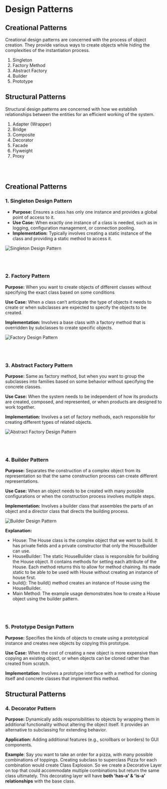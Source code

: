 # Design Patterns

## Creational Patterns
Creational design patterns are concerned with the process of object creation.
They provide various ways to create objects while hiding the complexities of the instantiation process.
1. Singleton 
2. Factory Method
3. Abstract Factory
4. Builder
5. Prototype

## Structural Patterns
Structural design patterns are concerned
with how we establish relationships between the entities for an efficient working of the system.
1. Adapter (Wrapper)
2. Bridge
3. Composite
4. Decorator
5. Facade
6. Flyweight
7. Proxy




<br></br>

## Creational Patterns

### 1. Singleton Design Pattern
* **Purpose:** Ensures a class has only one instance and provides a global point of access to it.
* **Use Case:** When exactly one instance of a class is needed, such as in logging, configuration management, or connection pooling.
* **Implementation:** Typically involves creating a static instance of the class and providing a static method to access it.

![Singleton Design Pattern](../../images/singleton-pattern.png)

<br></br>

### 2. Factory Pattern
**Purpose:** When you want to create objects of different classes without specifying the exact class based on some conditions  

**Use Case:** When a class can’t anticipate the type of objects it needs to create or when subclasses are expected to specify the objects to be created.  

**Implementation:** Involves a base class with a factory method that is overridden by subclasses to create specific objects.

![Factory Design Pattern](../../images/factory-design-pattern.png)

<br></br>

### 3. Abstract Factory Pattern
**Purpose:** Same as factory method, but when you want to group the subclasses into families based on some behavior without specifying the concrete classes.

**Use Case:** When the system needs to be independent of how its products are created, composed, and represented, or when products are designed to work together.

**Implementation:** Involves a set of factory methods, each responsible for creating different types of related objects.

![Abstract Factory Design Pattern](../../images/abstract-factory-design-pattern.png)

<br></br>


### 4. Builder Pattern

**Purpose:** Separates the construction of a complex object from its representation so that the same construction process can create different representations.  

**Use Case:** When an object needs to be created with many possible configurations or when the construction process involves multiple steps.  

**Implementation:** Involves a builder class that assembles the parts of an object and a director class that directs the building process.  

![Builder Design Pattern](../../images/builder-design-pattern.png)  

**Explanation:**
- House: The House class is the complex object that we want to build. It has private fields and a private constructor that only the HouseBuilder can use.
- HouseBuilder: The static HouseBuilder class is responsible for building the House object. It contains methods for setting each attribute of the House. Each method returns this to allow for method chaining. Its made static to be able to be used with House without creating an instance of house first.
- build(): The build() method creates an instance of House using the HouseBuilder.
- Main Method: The example usage demonstrates how to create a House object using the builder pattern.

<br></br>

### 5. Prototype Design Pattern
**Purpose:** Specifies the kinds of objects to create using a prototypical instance and creates new objects by copying this prototype.  

**Use Case:** When the cost of creating a new object is more expensive than copying an existing object, or when objects can be cloned rather than created from scratch.  

**Implementation:** Involves a prototype interface with a method for cloning itself and concrete classes that implement this method.  


## Structural Patterns

### 4. Decorator Pattern
**Purpose:** Dynamically adds responsibilities to objects by wrapping them in additional functionality without altering the object itself. It provides an alternative to subclassing for extending behavior.  

**Application:** Adding additional features (e.g., scrollbars or borders) to GUI components.

**Example**: Say you want to take an order for a pizza, with many possible combinations of toppings. Creating subclass to superclass Pizza for each combination would create Class Explosion. So we create a Decorative Layer on top that could accommodate multiple combinations but return the same class ultimately.
This decorating layer will have **both 'has-a' & 'is-a' relationships** with the base class.